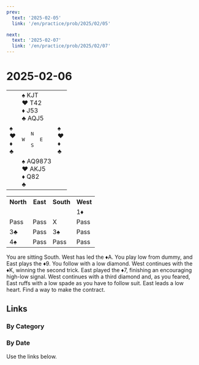 ```yaml
---
prev:
  text: '2025-02-05'
  link: '/en/practice/prob/2025/02/05'

next:
  text: '2025-02-07'
  link: '/en/practice/prob/2025/02/07'
---
```


# 2025-02-06

<table class="deal">
	<tr>
		<td></td>
		<td>♠ KJT<br>♥ T42<br>♦ J53<br>♣ AQJ5</td>
		<td></td>
	</tr>
	<tr>
		<td>♠ <br>♥ <br>♦ <br>♣ </td>
		<td><pre>   N<br>W     E<br>   S</pre></td>
		<td>♠ <br>♥ <br>♦ <br>♣ </td>
	</tr>
	<tr>
		<td></td>
		<td>♠ AQ9873<br>♥ AKJ5<br>♦ Q82<br>♣ </td>
		<td></td>
	</tr>
</table>

<table class="auction">
	<tr>
		<th>North</th>
		<th>East</th>
		<th>South</th>
		<th>West</th>
	</tr>
	<tr>
		<td></td>
		<td></td>
		<td></td>
		<td>1♦</td>
	</tr>
	<tr>
		<td>Pass</td>
		<td>Pass</td>
		<td>X</td>
		<td>Pass</td>
	</tr>
	<tr>
		<td>3♣</td>
		<td>Pass</td>
		<td>3♠</td>
		<td>Pass</td>
	</tr>
	<tr>
		<td>4♠</td>
		<td>Pass</td>
		<td>Pass</td>
		<td>Pass</td>
	</tr>
</table>

You are sitting South. West has led the ♦A. You play low from dummy, and East plays the ♦9. You follow with a low diamond. West continues with the ♦K, winning the second trick. East played the ♦7, finishing an encouraging high-low signal. West continues with a third diamond and, as you feared, East ruffs with a low spade as you have to follow suit. East leads a low heart. Find a way to make the contract.

## Links

[<Badge type="tip" text="Check Solution"/>](/en/learning/prob/2025/02/06)

### By Category

[<Badge type="tip" text="<--"/>](/en/practice/prob/2025/02/03)
[<Badge type="tip" text="Calendar"/>](/en/practice/calendar/2025/02)
[<Badge type="info" text="-->"/>](/en/practice/prob/2025/02/06#links)

### By Date

Use the links below.